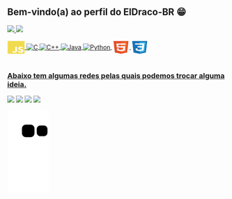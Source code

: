 ## Bem-vindo(a) ao perfil do ElDraco-BR 😁

 <div>
  <a href="https://github.com/ElDraco-BR">
  <img height="180em" src="https://github-readme-stats.vercel.app/api?username=ElDraco-BR&show_icons=true&theme=synthwave&include_all_commits=true&count_private=true"/>
  <img height="180em" src="https://github-readme-stats.vercel.app/api/top-langs/?username=ElDraco-BR&layout=compact&langs_count=6&theme=synthwave"/>
</div>
<div style="display: inline_block"><br>
  <img align="center" alt="Js" height="30" width="40" src="https://raw.githubusercontent.com/devicons/devicon/master/icons/javascript/javascript-plain.svg">
  <img align= "center" alt="C" height="30" width="40" src="https://cdn.jsdelivr.net/gh/devicons/devicon/icons/c/c-original.svg" />
  <img align= "center" alt="C++" height="30" width="40" src="https://cdn.jsdelivr.net/gh/devicons/devicon/icons/cplusplus/cplusplus-original.svg" />
  <img align= "center" alt="Java" height="30" width="40" src="https://cdn.jsdelivr.net/gh/devicons/devicon/icons/java/java-original.svg" />
  <img align= "center" alt="Python" height="30" width="40" src="https://cdn.jsdelivr.net/gh/devicons/devicon/icons/python/python-original.svg" />
  <img align="center" alt="HTML" height="30" width="40" src="https://raw.githubusercontent.com/devicons/devicon/master/icons/html5/html5-original.svg">
  <img align="center" alt="CSS" height="30" width="40" src="https://raw.githubusercontent.com/devicons/devicon/master/icons/css3/css3-original.svg">
</div>
 
 <br>
 
  ### Abaixo tem algumas redes pelas quais podemos trocar alguma ideia.
 
<div> 
  <a href="https://www.youtube.com/GuilhermeEspinosa" target="_blank"><img src="https://img.shields.io/badge/YouTube-FF0000?style=for-the-badge&logo=youtube&logoColor=white" target="_blank"></a>
  <a href="https://www.instagram.com/guilherme.espinosa/" target="_blank"><img src="https://img.shields.io/badge/-Instagram-%23E4405F?style=for-the-badge&logo=instagram&logoColor=white" target="_blank"></a> 
  <a href = "mailto:luiz5913.01@gmail.com"><img src="https://img.shields.io/badge/-Gmail-%23333?style=for-the-badge&logo=gmail&logoColor=white" target="_blank"></a>
  <a href="https://www.linkedin.com/in/guilherme-espinosa/" target="_blank"><img src="https://img.shields.io/badge/-LinkedIn-%230077B5?style=for-the-badge&logo=linkedin&logoColor=white" target="_blank"></a> 
 
  ![Snake animation](https://github.com/ElDraco-BR/ElDraco-BR/blob/output/github-contribution-grid-snake.svg)

</div>
